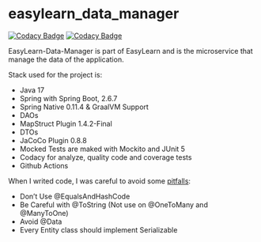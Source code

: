 # easylearn_data_manager

[![Codacy Badge](https://app.codacy.com/project/badge/Grade/74dd462e985340cfa11af392ace6f670)](https://www.codacy.com/gh/nicugnm/easylearn_data_manager/dashboard?utm_source=github.com&amp;utm_medium=referral&amp;utm_content=nicugnm/easylearn_data_manager&amp;utm_campaign=Badge_Grade)
[![Codacy Badge](https://app.codacy.com/project/badge/Coverage/74dd462e985340cfa11af392ace6f670)](https://www.codacy.com/gh/nicugnm/easylearn_data_manager/dashboard?utm_source=github.com&utm_medium=referral&utm_content=nicugnm/easylearn_data_manager&amp;utm_campaign=Badge_Grade)

EasyLearn-Data-Manager is part of EasyLearn and is the microservice that manage the data of the application.

Stack used for the project is:

* Java 17
* Spring with Spring Boot, 2.6.7
* Spring Native 0.11.4 & GraalVM Support
* DAOs
* MapStruct Plugin 1.4.2-Final
* DTOs
* JaCoCo Plugin 0.8.8
* Mocked Tests are maked with Mockito and JUnit 5
* Codacy for analyze, quality code and coverage tests
* Github Actions

When I writed code, I was careful to avoid some [pitfalls](https://thorben-janssen.com/lombok-hibernate-how-to-avoid-common-pitfalls/):
- Don’t Use @EqualsAndHashCode
- Be Careful with @ToString (Not use on @OneToMany and @ManyToOne)
- Avoid @Data
- Every Entity class should implement Serializable
